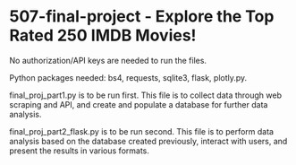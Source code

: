 # 507-final-project - Explore the Top Rated 250 IMDB Movies!

No authorization/API keys are needed to run the files. 

Python packages needed: 
bs4, requests, sqlite3, flask, plotly.py.

final_proj_part1.py is to be run first. This file is to collect data through web scraping and API, and create and populate a database for further data analysis. 

final_proj_part2_flask.py is to be run second. This file is to perform data analysis based on the database created previously, interact with users, and present the results in various formats. 

